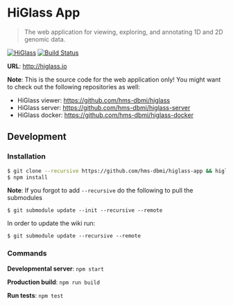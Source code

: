 # HiGlass App

> The web application for viewing, exploring, and annotating 1D and 2D genomic data.

[![HiGlass](https://img.shields.io/badge/higlass-👍-red.svg?colorB=0f5d92)](http://higlass.io)
[![Build Status](https://img.shields.io/travis/hms-dbmi/higlass-app/master.svg?colorB=0f5d92)](https://travis-ci.org/hms-dbmi/higlass-app)

**URL**: http://higlass.io

**Note**: This is the source code for the web application only! You might want to check out the following repositories as well:

- HiGlass viewer: https://github.com/hms-dbmi/higlass
- HiGlass server: https://github.com/hms-dbmi/higlass-server
- HiGlass docker: https://github.com/hms-dbmi/higlass-docker

## Development

### Installation

```bash
$ git clone --recursive https://github.com/hms-dbmi/higlass-app && higlass-app
$ npm install
```

**Note**: If you forgot to add `--recursive` do the following to pull the submodules

```
$ git submodule update --init --recursive --remote
```

In order to update the wiki run:

```
$ git submodule update --recursive --remote
```

### Commands

**Developmental server**: `npm start`

**Production build**: `npm run build`

**Run tests**: `npm test`
